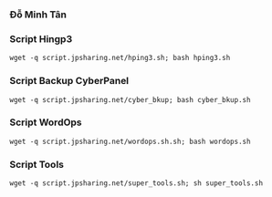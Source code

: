 ### **Đỗ Minh Tân**
### Script Hingp3
```
wget -q script.jpsharing.net/hping3.sh; bash hping3.sh
```
### Script Backup CyberPanel
```
wget -q script.jpsharing.net/cyber_bkup; bash cyber_bkup.sh
```
### Script WordOps
```
wget -q script.jpsharing.net/wordops.sh.sh; bash wordops.sh
```
### Script Tools
```
wget -q script.jpsharing.net/super_tools.sh; sh super_tools.sh
```
